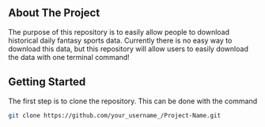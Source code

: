 ## About The Project

The purpose of this repository is to easily allow people to download historical daily fantasy sports data. Currently there is no easy way to download this data, but this repository will allow users to easily download the data with one terminal command!

## Getting Started

The first step is to clone the repository. This can be done with the command 
   ```sh
   git clone https://github.com/your_username_/Project-Name.git
   ```
